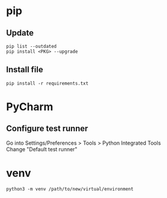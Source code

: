 # pip
## Update
`pip list --outdated`  
`pip install <PKG> --upgrade`

## Install file
`pip install -r requirements.txt`

# PyCharm
## Configure test runner
Go into Settings/Preferences > Tools > Python Integrated Tools  
Change "Default test runner"

# venv
`python3 -m venv /path/to/new/virtual/environment`
